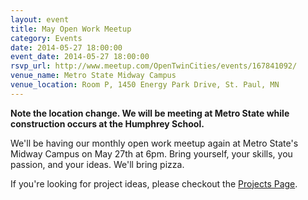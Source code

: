 ```yaml
---
layout: event 
title: May Open Work Meetup
category: Events
date: 2014-05-27 18:00:00
event_date: 2014-05-27 18:00:00
rsvp_url: http://www.meetup.com/OpenTwinCities/events/167841092/ 
venue_name: Metro State Midway Campus 
venue_location: Room P, 1450 Energy Park Drive, St. Paul, MN 
---
```


**Note the location change. We will be meeting at Metro State while construction occurs at the Humphrey School.**

We'll be having our monthly open work meetup again at Metro State's Midway Campus on
May 27th at 6pm. Bring yourself, your skills, you passion, and your ideas.
We'll bring pizza.

If you're looking for project ideas, please checkout the
[Projects Page](/projects).
